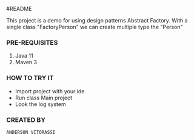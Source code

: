 #README

This project is a demo for using design patterns Abstract Factory.
With a single class "FactoryPerson" we can create multiple 
type the "Person"

### PRE-REQUISITES

1. Java 11
2. Maven 3

### HOW TO TRY IT

- Import project with your ide
- Run class Main project
- Look the log system

### CREATED BY
    ANDERSON VITORASSI